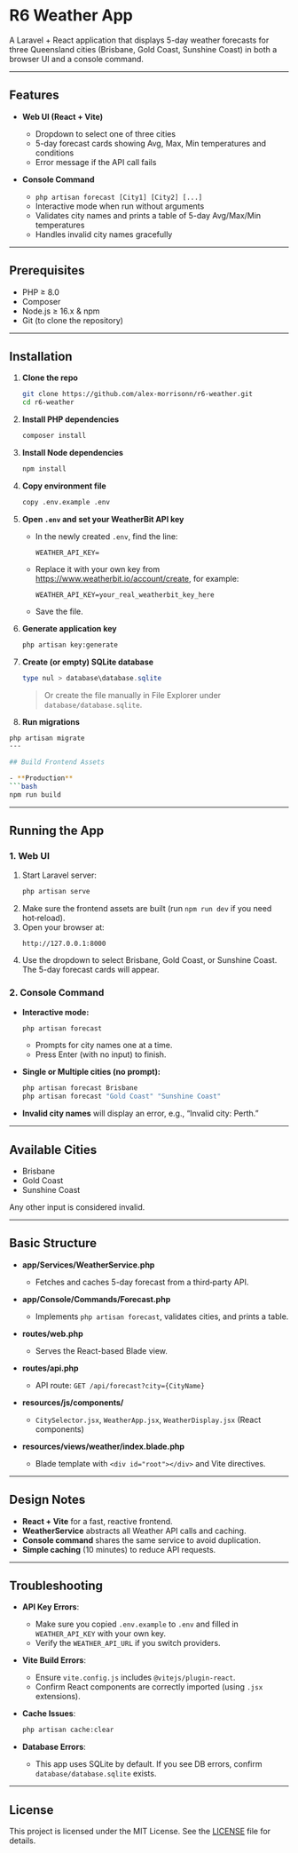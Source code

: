# R6 Weather App

A Laravel + React application that displays 5-day weather forecasts for three Queensland cities (Brisbane, Gold Coast, Sunshine Coast) in both a browser UI and a console command.

---

## Features

- **Web UI (React + Vite)**  
  - Dropdown to select one of three cities  
  - 5-day forecast cards showing Avg, Max, Min temperatures and conditions  
  - Error message if the API call fails

- **Console Command**  
  - `php artisan forecast [City1] [City2] [...]`  
  - Interactive mode when run without arguments  
  - Validates city names and prints a table of 5-day Avg/Max/Min temperatures  
  - Handles invalid city names gracefully

---

## Prerequisites

- PHP ≥ 8.0  
- Composer  
- Node.js ≥ 16.x & npm  
- Git (to clone the repository)

---

## Installation

1. **Clone the repo**  
   ```bash
   git clone https://github.com/alex-morrisonn/r6-weather.git
   cd r6-weather
   ```

2. **Install PHP dependencies**  
   ```bash
   composer install
   ```

3. **Install Node dependencies**  
   ```bash
   npm install
   ```

4. **Copy environment file**  
   ```bash
   copy .env.example .env
   ```

5. **Open `.env` and set your WeatherBit API key**  
   - In the newly created `.env`, find the line:  
     ```dotenv
     WEATHER_API_KEY=
     ```  
   - Replace it with your own key from https://www.weatherbit.io/account/create, for example:  
     ```dotenv
     WEATHER_API_KEY=your_real_weatherbit_key_here
     ```  
   - Save the file.

6. **Generate application key**  
   ```bash
   php artisan key:generate
   ```

7. **Create (or empty) SQLite database**  
   ```powershell
   type nul > database\database.sqlite
   ```
   > Or create the file manually in File Explorer under `database/database.sqlite`.

  8. **Run migrations**  
  ```bash
  php artisan migrate
  ---

## Build Frontend Assets

- **Production**  
  ```bash
  npm run build
  ```

---

## Running the App

### 1. Web UI

1. Start Laravel server:  
   ```bash
   php artisan serve
   ```
2. Make sure the frontend assets are built (run `npm run dev` if you need hot‑reload).  
3. Open your browser at:  
   ```
   http://127.0.0.1:8000
   ```
4. Use the dropdown to select Brisbane, Gold Coast, or Sunshine Coast. The 5-day forecast cards will appear.

### 2. Console Command

- **Interactive mode:**  
  ```bash
  php artisan forecast
  ```
  - Prompts for city names one at a time.  
  - Press Enter (with no input) to finish.

- **Single or Multiple cities (no prompt):**  
  ```bash
  php artisan forecast Brisbane
  php artisan forecast "Gold Coast" "Sunshine Coast"
  ```
- **Invalid city names** will display an error, e.g., “Invalid city: Perth.”

---

## Available Cities

- Brisbane  
- Gold Coast  
- Sunshine Coast

Any other input is considered invalid.

---

## Basic Structure

- **app/Services/WeatherService.php**  
  - Fetches and caches 5-day forecast from a third‑party API.

- **app/Console/Commands/Forecast.php**  
  - Implements `php artisan forecast`, validates cities, and prints a table.

- **routes/web.php**  
  - Serves the React-based Blade view.

- **routes/api.php**  
  - API route: `GET /api/forecast?city={CityName}`

- **resources/js/components/**  
  - `CitySelector.jsx`, `WeatherApp.jsx`, `WeatherDisplay.jsx` (React components)

- **resources/views/weather/index.blade.php**  
  - Blade template with `<div id="root"></div>` and Vite directives.

---

## Design Notes

- **React + Vite** for a fast, reactive frontend.  
- **WeatherService** abstracts all Weather API calls and caching.  
- **Console command** shares the same service to avoid duplication.  
- **Simple caching** (10 minutes) to reduce API requests.

---

## Troubleshooting

- **API Key Errors**:  
  - Make sure you copied `.env.example` to `.env` and filled in `WEATHER_API_KEY` with your own key.  
  - Verify the `WEATHER_API_URL` if you switch providers.

- **Vite Build Errors**:  
  - Ensure `vite.config.js` includes `@vitejs/plugin-react`.  
  - Confirm React components are correctly imported (using `.jsx` extensions).

- **Cache Issues**:  
  ```bash
  php artisan cache:clear
  ```

- **Database Errors**:  
  - This app uses SQLite by default. If you see DB errors, confirm `database/database.sqlite` exists.

---

## License

This project is licensed under the MIT License. See the [LICENSE](LICENSE) file for details.
